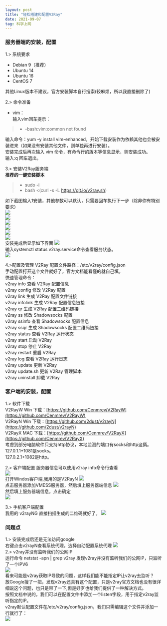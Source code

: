 ```yaml
---
layout: post
title: "轻松搭建和配置V2Ray"
date: 2021-09-07
tag: 科学上网 
---
```


###  服务器端的安装，配置
1.>  系统要求 
* Debian 9（推荐）
* Ubuntu 14
* Ubuntu 16
* CentOS 7

其他Linux版本不建议，官方安装脚本自行搜索(较麻烦，所以我直接删除了)  

2.>  命令准备  
* vim：  
输入vim回车提示： 

>* -bash:vim:common not found   

输入命令：yum -y install vim-enhanced，开始下载安装作为依赖其他也会被安装进来（如果没有安装其他文件，则单独再进行安装）。  
安装完成后再次输入 vim 命令，有命令行的版本等信息显示，则安装成功。  
输入:q 回车退出。

3.> 安装V2Ray服务端  
**推荐的一键安装脚本**  
>* sudo -i 
>* bash <(curl -s -L https://git.io/v2ray.sh)

如下截图输入1安装，其他参数可以默认，只需要回车执行下一步（除非你有特别要求）   
![](/images/posts/v2ray/1.png)  
![](/images/posts/v2ray/2.png)  
![](/images/posts/v2ray/3.png)  
![](/images/posts/v2ray/4.png)  
![](/images/posts/v2ray/5.png)  
![](/images/posts/v2ray/6.png)  
安装完成后显示如下界面
![](/images/posts/v2ray/7.png)  
输入systemctl status v2ray.service命令查看服务状态。  
![](/images/posts/v2ray/8.png)

4.>配置及管理
V2Ray 配置文件路径：/etc/v2ray/config.json  
手动配置打开这个文件就好了，官方文档能看懂的就自己填。  
快速管理命令：  
v2ray info 查看 V2Ray 配置信息  
v2ray config 修改 V2Ray 配置  
v2ray link 生成 V2Ray 配置文件链接  
v2ray infolink 生成 V2Ray 配置信息链接  
v2ray qr 生成 V2Ray 配置二维码链接  
v2ray ss 修改 Shadowsocks 配置  
v2ray ssinfo 查看 Shadowsocks 配置信息  
v2ray ssqr 生成 Shadowsocks 配置二维码链接  
v2ray status 查看 V2Ray 运行状态  
v2ray start 启动 V2Ray  
v2ray stop 停止 V2Ray  
v2ray restart 重启 V2Ray  
v2ray log 查看 V2Ray 运行日志  
v2ray update 更新 V2Ray  
v2ray update.sh 更新 V2Ray 管理脚本  
v2ray uninstall 卸载 V2Ray  

###  客户端的安装，配置
1.> 软件下载  
V2RayW Win
下载：[https://github.com/Cenmrev/V2RayW](https://github.com/Cenmrev/V2RayW)  
V2RayN Win
下载：[https://github.com/2dust/v2rayN](https://github.com/2dust/v2rayN)  
V2RayX MAC
下载：[https://github.com/Cenmrev/V2RayX](https://github.com/Cenmrev/V2RayX)  
考虑到部分电脑软件只支持http协议，本地监测的端口有socks和http这俩。  
127.0.1.1+1081是socks。  
127.0.2.1+1082是http。  

2.> 客户端配置
服务器信息可以使用v2ray info命令行查看  
![](/images/posts/v2ray/9.png)  
打开Windos客户端,我用的是V2RayN
![](/images/posts/v2ray/10.png)  
点击服务器添加VMESS服务器，然后填上服务器端信息
![](/images/posts/v2ray/11.png)  
然后填上服务器端信息，点击确定  
![](/images/posts/v2ray/12.png)  
 
3.> 手机客户端配置  
我用的 v2rayNG 直接扫描生成的二维码就好了。
![](/images/posts/v2ray/14.png)  
###  问题点
1.> 安装完成后还是无法访问google  
右键点击v2rayN查看系统代理，选择自动配置系统代理
![](/images/posts/v2ray/13.png)  
2.> v2ray并没有监听我们的公网IP  
运行命令 netstat -apn | grep v2ray 发现v2ray并没有监听我们的公网IP，只监听了一个IPV6  
![](/images/posts/v2ray/16.png)  
看来可能是v2ray获取IP导致的问题，这样我们能不能指定IP让v2ray去监听？  
放Google搜了一把，发现v2ray还真有这个配置，只是v2ray官方文档也没有很详细说这个问题，也只是带了一下,但是好歹也给我们提供了一种解决方式。  
按照文档中说的，我们可以在配置文件中添加一个listen字段，用于指定v2ray监听指定的IP。  
v2ray默认配置文件在/etc/v2ray/config.json，我们只需编辑这个文件并添加一行就行了：  
![](/images/posts/v2ray/17.png) 





